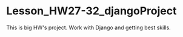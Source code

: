 # Lesson_HW27-32_djangoProject

This is big HW's project. Work with Django and getting best skills.
